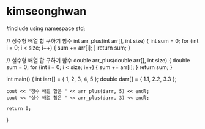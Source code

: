 # kimseonghwan

#include <iostream>
using namespace std;

// 정수형 배열 합 구하기 함수
int arr_plus(int arr[], int size) {
	int sum = 0;
	for (int i = 0; i < size; i++) {
		sum += arr[i];
	}
	return sum;
}

// 실수형 배열 합 구하기 함수
double arr_plus(double arr[], int size) {
	double sum = 0;
	for (int i = 0; i < size; i++) {
		sum += arr[i];
	}
	return sum;
}

int main() {
	int iarr[] = { 1, 2, 3, 4, 5 };
	double darr[] = { 1.1, 2.2, 3.3 };

	cout << "정수 배열 합은 " << arr_plus(iarr, 5) << endl;
	cout << "실수 배열 합은 " << arr_plus(darr, 3) << endl;

	return 0;
}

